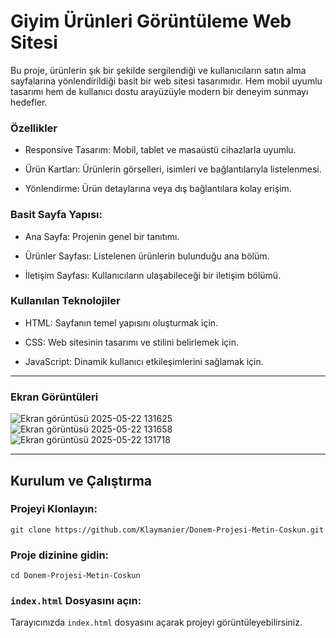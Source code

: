 # Giyim Ürünleri Görüntüleme Web Sitesi

Bu proje, ürünlerin şık bir şekilde sergilendiği ve kullanıcıların satın alma sayfalarına yönlendirildiği basit bir web sitesi tasarımıdır. Hem mobil uyumlu tasarımı hem de kullanıcı dostu arayüzüyle modern bir deneyim sunmayı hedefler.

### Özellikler

+ Responsive Tasarım: Mobil, tablet ve masaüstü cihazlarla uyumlu.

+ Ürün Kartları: Ürünlerin görselleri, isimleri ve bağlantılarıyla listelenmesi.

+ Yönlendirme: Ürün detaylarına veya dış bağlantılara kolay erişim.

### Basit Sayfa Yapısı:      
        
+ Ana Sayfa: Projenin genel bir tanıtımı.
       
+ Ürünler Sayfası: Listelenen ürünlerin bulunduğu ana bölüm.
        
+ İletişim Sayfası: Kullanıcıların ulaşabileceği bir iletişim bölümü.

### Kullanılan Teknolojiler

+ HTML: Sayfanın temel yapısını oluşturmak için.

+ CSS: Web sitesinin tasarımı ve stilini belirlemek için.

+ JavaScript: Dinamik kullanıcı etkileşimlerini sağlamak için.
---

### Ekran Görüntüleri

![Ekran görüntüsü 2025-05-22 131625](https://github.com/user-attachments/assets/7a64b3e6-1ffe-4e22-8701-f84e4328044e)
![Ekran görüntüsü 2025-05-22 131658](https://github.com/user-attachments/assets/52a3203b-9dc5-44c2-8f39-90139d30e456)
![Ekran görüntüsü 2025-05-22 131718](https://github.com/user-attachments/assets/a8308646-eab0-4802-a92f-c51219c06011)


---

## Kurulum ve Çalıştırma

### Projeyi Klonlayın:

```
git clone https://github.com/Klaymanier/Donem-Projesi-Metin-Coskun.git
```


### Proje dizinine gidin:

```
cd Donem-Projesi-Metin-Coskun
```

### `index.html` Dosyasını açın:

Tarayıcınızda `index.html` dosyasını açarak projeyi görüntüleyebilirsiniz.

